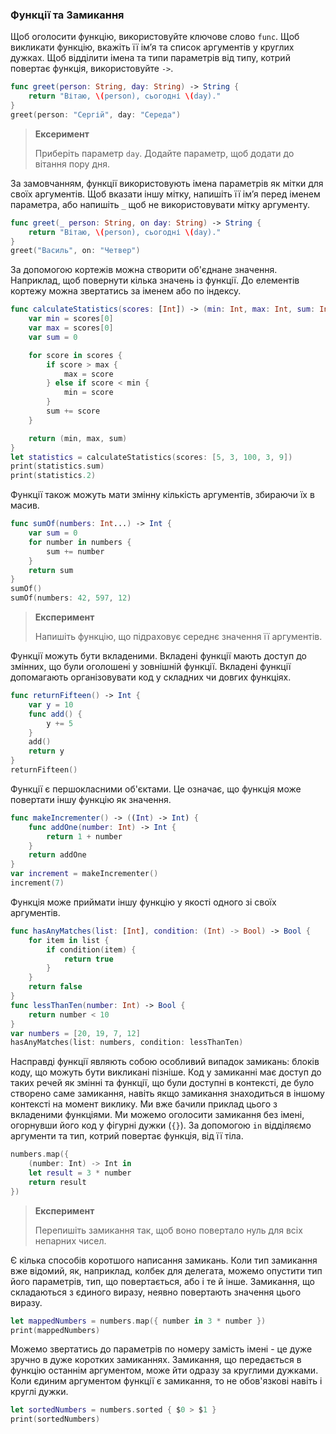 ### Функції та Замикання

Щоб оголосити функцію, використовуйте ключове слово `func`. Щоб викликати функцію, вкажіть її ім’я та список аргументів у круглих дужках. Щоб відділити імена та типи параметрів від типу, котрий повертає функція, використовуйте `->`.

```swift
func greet(person: String, day: String) -> String {
    return "Вітаю, \(person), сьогодні \(day)."
}
greet(person: "Сергій", day: "Середа")
```

> **Ексеримент**
>
> Приберіть параметр `day`. Додайте параметр, щоб додати до вітання пору дня.

За замовчанням, функції використовують імена параметрів як мітки для своїх аргументів. Щоб вказати іншу мітку, напишіть її ім’я перед іменем параметра, або напишіть `_` щоб не використовувати мітку аргументу.

```swift
func greet(_ person: String, on day: String) -> String {
    return "Вітаю, \(person), сьогодні \(day)."
}
greet("Василь", on: "Четвер")
```

За допомогою кортежів можна створити об'єднане значення. Наприклад, щоб повернути кілька значень із функції. До елементів кортежу можна звертатись за іменем або по індексу.

```swift
func calculateStatistics(scores: [Int]) -> (min: Int, max: Int, sum: Int) {
    var min = scores[0]
    var max = scores[0]
    var sum = 0

    for score in scores {
        if score > max {
            max = score
        } else if score < min {
            min = score
        }
        sum += score
    }

    return (min, max, sum)
}
let statistics = calculateStatistics(scores: [5, 3, 100, 3, 9])
print(statistics.sum)
print(statistics.2)
```

Функції також можуть мати змінну кількість аргументів, збираючи їх в масив.

```swift
func sumOf(numbers: Int...) -> Int {
    var sum = 0
    for number in numbers {
        sum += number
    }
    return sum
}
sumOf()
sumOf(numbers: 42, 597, 12)
```

> **Експеримент**
>
> Напишіть функцію, що підраховує середнє значення її аргументів.

Функції можуть бути вкладеними. Вкладені функції мають доступ до змінних, що були оголошені у зовнішній функції. Вкладені функції допомагають організовувати код у складних чи довгих функціях.

```swift
func returnFifteen() -> Int {
    var y = 10
    func add() {
        y += 5
    }
    add()
    return y
}
returnFifteen()
```

Функції є першокласними об'єктами. Це означає, що функція може повертати іншу функцію як значення.

```swift
func makeIncrementer() -> ((Int) -> Int) {
    func addOne(number: Int) -> Int {
        return 1 + number
    }
    return addOne
}
var increment = makeIncrementer()
increment(7)
```

Функція може приймати іншу функцію у якості одного зі своїх аргументів.

```swift
func hasAnyMatches(list: [Int], condition: (Int) -> Bool) -> Bool {
    for item in list {
        if condition(item) {
            return true
        }
    }
    return false
}
func lessThanTen(number: Int) -> Bool {
    return number < 10
}
var numbers = [20, 19, 7, 12]
hasAnyMatches(list: numbers, condition: lessThanTen)
```

Насправді функції являють собою особливий випадок замикань: блоків коду, що можуть бути викликані пізніше. Код у замиканні має доступ до таких речей як змінні та функції, що були доступні в контексті, де було створено саме замикання, навіть якщо замикання знаходиться в іншому контексті на момент виклику. Ми вже бачили приклад цього з вкладеними функціями. Ми можемо оголосити замикання без імені, огорнувши його код у фігурні дужки \(`{}`\). За допомогою `in` відділяємо аргументи та тип, котрий повертає функція, від її тіла.

```swift
numbers.map({
    (number: Int) -> Int in
    let result = 3 * number
    return result
})
```

> **Експеримент**
>
> Перепишіть замикання так, щоб воно повертало нуль для всіх непарних чисел.

Є кілька способів коротшого написання замикань. Коли тип замикання вже відомий, як, наприклад, колбек для делегата, можемо опустити тип його параметрів, тип, що повертається, або і те й інше. Замикання, що складаються з єдиного виразу, неявно повертають значення цього виразу.

```swift
let mappedNumbers = numbers.map({ number in 3 * number })
print(mappedNumbers)
```

Можемо звертатись до параметрів по номеру замість імені - це дуже зручно в дуже коротких замиканнях. Замикання, що передається в функцію останнім аргументом, може йти одразу за круглими дужками. Коли єдиним аргументом функції є замикання, то не обов'язкові навіть і круглі дужки.

```swift
let sortedNumbers = numbers.sorted { $0 > $1 }
print(sortedNumbers)
```



